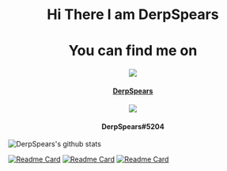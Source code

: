 <h1 align="center">Hi There I am DerpSpears</h1>
<h1 align="center">You can find me on</h1>
<h4 align="center"><a href="https://steamcommunity.com/id/derpspears/"><img src="https://img.icons8.com/fluent/96/000000/steam.png"/> </a> </h4>
       <h4 align="center"> <a href="https://steamcommunity.com/id/derpspears/"> DerpSpears </a> </h4>
<h4 align="center"><img src="https://img.icons8.com/cute-clipart/128/000000/discord-new-logo.png"/> </h4>
  <h4 align="center"> DerpSpears#5204 </h4>

![DerpSpears's github stats](https://github-readme-stats.vercel.app/api?username=derpspears&show_icons=true&theme=cobalt)

[![Readme Card](https://github-readme-stats.vercel.app/api/pin/?username=derpspears&repo=proprietary_vendor_nokia)](https://github.com/DerpSpears/proprietary_vendor_nokia)
[![Readme Card](https://github-readme-stats.vercel.app/api/pin/?username=derpspears&repo=android_device_nokia_NB1T-TWRP)](https://github.com/DerpSpears/android_device_nokia_NB1T-TWRP)
[![Readme Card](https://github-readme-stats.vercel.app/api/pin/?username=derpspears&repo=android_kernel_nokia_umbrella)](https://github.com/DerpSpears/android_kernel_nokia_umbrella)

